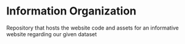 # Information Organization
 Repository that hosts the website code and assets for an informative website regarding our given dataset
